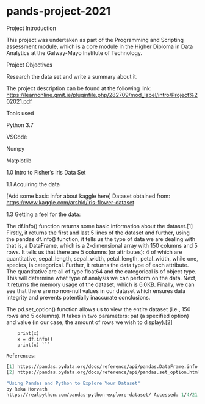 # pands-project-2021

Project Introduction

This project was undertaken as part of the Programming and Scripting assessment module, which is a core module in the Higher Diploma in Data Analytics at the Galway-Mayo Institute of Technology. 

Project Objectives

Research the data set and write a summary about it.

The project description can be found at the following link: https://learnonline.gmit.ie/pluginfile.php/282709/mod_label/intro/Project%202021.pdf 

Tools used

Python 3.7

VSCode

Numpy

Matplotlib

1.0 Intro to Fisher’s Iris Data Set

1.1 Acquiring the data

[Add some basic infor about kaggle here]
Dataset obtained from: https://www.kaggle.com/arshid/iris-flower-dataset

1.3 Getting a feel for the data:

The df.info() function returns some basic information about the dataset.[1] Firstly, it returns the first and last 5 lines of the dataset and further, using the pandas df.info() function, it tells us the type of data we are dealing with that is, a DataFrame, which is a 2-dimensional array with 150 columns and 5 rows. It tells us that there are 5 columns (or attributes): 4 of which are quantitative, sepal_length, sepal_width, petal_length, petal_width, while one, species, is categorical. Further, it returns the data type of each attribute. The quantitative are all of type float64 and the categorical is of object type. This will determine what type of analysis we can perform on the data. Next, it returns the memory usage of the dataset, which is 6.0KB. Finally, we can see that there are no non-null values in our dataset which ensures data integrity and prevents potentially inaccurate conclusions.

The pd.set_option() function allows us to view the entire dataset (i.e., 150 rows and 5 columns). It takes in two parameters: pat (a specified option) and value (in our case, the amount of rows we wish to display).[2]

```def dataInfo(x):
    print(x)
    x = df.info()
    print(x) ```

References: 

[1] https://pandas.pydata.org/docs/reference/api/pandas.DataFrame.info.html
[2] https://pandas.pydata.org/docs/reference/api/pandas.set_option.html

"Using Pandas and Python to Explore Your Dataset"
by Reka Horvath
https://realpython.com/pandas-python-explore-dataset/ Accessed: 1/4/21